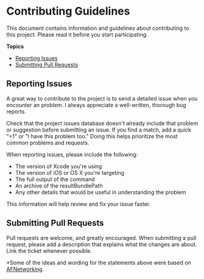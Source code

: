 # Contributing Guidelines

This document contains information and guidelines about contributing to this project.
Please read it before you start participating.

**Topics**

* [Reporting Issues](#reporting-other-issues)
* [Submitting Pull Requests](#submitting-pull-requests)

## Reporting Issues

A great way to contribute to the project
is to send a detailed issue when you encounter an problem.
I always appreciate a well-written, thorough bug reports.

Check that the project issues database
doesn't already include that problem or suggestion before submitting an issue.
If you find a match, add a quick "+1" or "I have this problem too."
Doing this helps prioritize the most common problems and requests.

When reporting issues, please include the following:

* The version of Xcode you're using
* The version of iOS or OS X you're targeting
* The full output of the command
* An archive of the resultBundlePath
* Any other details that would be useful in understanding the problem

This information will help  review and fix your issue faster.

## Submitting Pull Requests

Pull requests are welcome, and greatly encouraged. When submitting a pull request, please add a description that explains what the changes are about. Link the ticket whenever possible.

*Some of the ideas and wording for the statements above were based on [AFNetworking](https://github.com/AFNetworking/AFNetworking).
